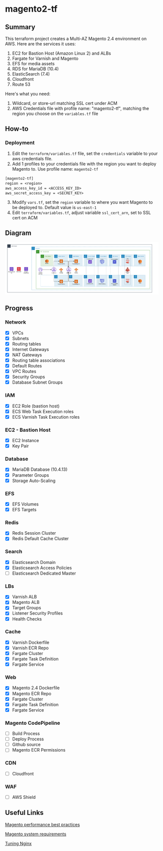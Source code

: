 # magento2-tf

## Summary
This terraform project creates a Multi-AZ Magento 2.4 environment on AWS. Here are the services it uses:

1. EC2 for Bastion Host (Amazon Linux 2) and ALBs
2. Fargate for Varnish and Magento
3. EFS for media assets
4. RDS for MariaDB (10.4)
5. ElasticSearch (7.4)
6. Cloudfront
7. Route 53

Here's what you need:

1. Wildcard, or store-url matching SSL cert under ACM
2. AWS Credentials file with profile name: "magento2-tf", matching the region you choose on the `variables.tf` file

## How-to
### Deployment
1. Edit the `terraform/variables.tf` file, set the `credentials` variable to your aws credentials file.
2. Add 1 profiles to your credentials file with the region you want to deploy Magento to. Use profile name: `magento2-tf`
```
[magento2-tf]
region = <region>
aws_access_key_id = <ACCESS_KEY_ID>
aws_secret_access_key = <SECRET_KEY>
```
3. Modify `vars.tf`, set the `region` variable to where you want Magento to be deployed to. Default value is `us-east-1`
4. Edit `terraform/variables.tf`, adjust variable `ssl_cert_arn`, set to SSL cert on ACM

## Diagram
![screenshot](https://github.com/davoclock/magento2-tf/blob/master/img/magentosingleregion.png)

## Progress
### Network
- [x] VPCs
- [x] Subnets
- [x] Routing tables
- [x] Internet Gateways
- [x] NAT Gateways
- [x] Routing table associations
- [x] Default Routes
- [X] VPC Routes
- [X] Security Groups
- [X] Database Subnet Groups

### IAM
- [X] EC2 Role (bastion host)
- [X] ECS Web Task Execution roles
- [X] ECS Varnish Task Execution roles

### EC2 - Bastion Host
- [X] EC2 Instance
- [X] Key Pair

### Database
- [X] MariaDB Database (10.4.13)
- [X] Parameter Groups
- [X] Storage Auto-Scaling

### EFS
- [X] EFS Volumes
- [X] EFS Targets

### Redis
- [X] Redis Session Cluster
- [X] Redis Default Cache Cluster

### Search
- [X] Elasticsearch Domain
- [X] Elasticsearch Access Policies
- [ ] Elasticsearch Dedicated Master

### LBs
- [X] Varnish ALB
- [X] Magento ALB
- [X] Target Groups
- [X] Listener Security Profiles
- [X] Health Checks

### Cache
- [X] Varnish Dockerfile
- [X] Varnish ECR Repo
- [X] Fargate Cluster
- [X] Fargate Task Definition
- [X] Fargate Service

### Web
- [X] Magento 2.4 Dockerfile
- [X] Magento ECR Repo
- [X] Fargate Cluster
- [X] Fargate Task Definition
- [X] Fargate Service

### Magento CodePipeline
- [ ] Build Process
- [ ] Deploy Process
- [ ] Github source
- [ ] Magento ECR Permissions

### CDN
- [ ] Cloudfront

### WAF
- [ ] AWS Shield

## Useful Links
[Magento performance best practices](https://devdocs.magento.com/guides/v2.3/performance-best-practices/software.html)

[Magento system requirements](https://devdocs.magento.com/guides/v2.3/install-gde/system-requirements-tech.html)

[Tuning Nginx](https://www.nginx.com/blog/tuning-nginx/)
